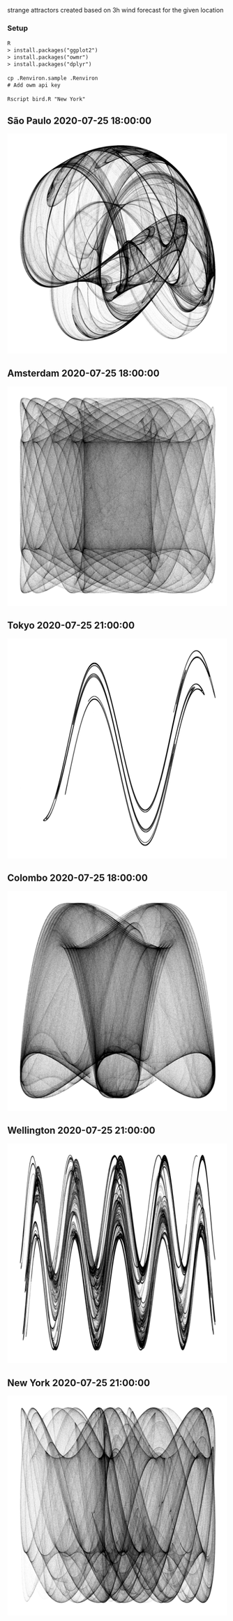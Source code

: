 strange attractors created based on 
3h wind forecast for the given location

### Setup
```
R
> install.packages("ggplot2")
> install.packages("owmr")
> install.packages("dplyr")

cp .Renviron.sample .Renviron
# Add owm api key

Rscript bird.R "New York"
```

## São Paulo 2020-07-25 18:00:00
![São Paulo](out/Sao_Paulo_2020-07-25_18_00_00.png)

## Amsterdam 2020-07-25 18:00:00
![Amsterdam](out/Amsterdam_2020-07-25_18_00_00.png)

## Tokyo 2020-07-25 21:00:00
![Tokyo](out/Tokyo_2020-07-25_21_00_00.png)

## Colombo 2020-07-25 18:00:00
![Colombo](out/Colombo_2020-07-25_18_00_00.png)

## Wellington 2020-07-25 21:00:00
![Wellington](out/Wellington_2020-07-25_21_00_00.png)

## New York 2020-07-25 21:00:00
![New York](out/New_York_2020-07-25_21_00_00.png)
